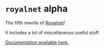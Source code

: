 # `royalnet` **alpha**

The fifth rewrite of [Royalnet](https://github.com/Steffo99/royalnet/)!

It includes a lot of miscellaneous useful stuff.

[Documentation available here.](https://royal-games.github.io/royalnet/html/index.html)
